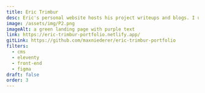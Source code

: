```yaml
---
title: Eric Trimbur
desc: Eric's personal website hosts his project writeups and blogs. I used Eleventy as the static site generator, Decap CMS for git content management, and Netlify for hosting.
image: /assets/img/P2.png
imageAlt: a green landing page with purple text
link: https://eric-trimbur-portfolio.netlify.app/
gitLink: https://github.com/maxniederer/eric-trimbur-portfolio
filters:
  - cms
  - eleventy
  - front-end
  - figma
draft: false
order: 3
---
```

